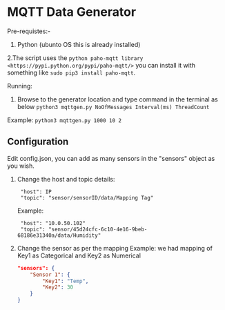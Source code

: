 MQTT Data Generator
==============
Pre-requistes:-
1. Python (ubunto OS this is already installed)

2.The script uses the `python paho-mqtt library <https://pypi.python.org/pypi/paho-mqtt/>` you can install it with something like `sudo pip3 install paho-mqtt`.


Running:
1. Browse to the generator location and type command in the terminal as below
	`python3 mqttgen.py NoOfMessages Interval(ms) ThreadCount`

Example:
`python3 mqttgen.py 1000 10 2`

Configuration
-------------

Edit config.json, 
you can add as many sensors in the "sensors" object as you wish.

1. Change the host and topic details:

        "host": IP
        "topic": "sensor/sensorID/data/Mapping Tag"

    Example:

        "host": "10.0.50.102"
        "topic": "sensor/45d24cfc-6c10-4e16-9beb-68186e31340a/data/Humidity"

2. Change the sensor as per the mapping
    Example: 
    we had mapping of Key1 as Categorical and Key2 as Numerical 
    ```json
    "sensors": { 
        "Sensor 1": { 
            "Key1": "Temp", 
            "Key2": 30 
        } 
    }
    ```
